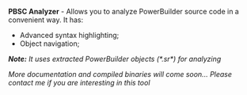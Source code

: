 
**PBSC Analyzer** - Allows you to analyze PowerBuilder source code in a convenient way.
It has: 
* Advanced syntax highlighting;
* Object navigation;

_**Note:** It uses extracted PowerBuilder objects (\*.sr\*) for analyzing_

*More documentation and compiled binaries will come soon... Please contact me if you are interesting in this tool*
